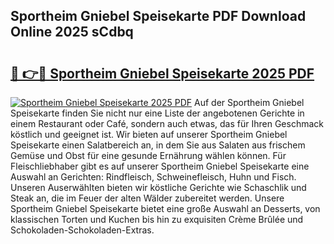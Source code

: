 ## Sportheim Gniebel Speisekarte PDF Download Online 2025 sCdbq

# <h2><a href="http://gc97eoo.nevu.top/?p=Sportheim+Gniebel+Speisekarte">🔗 👉🔴 Sportheim Gniebel Speisekarte 2025 PDF</a></h2>

[![Sportheim Gniebel Speisekarte 2025 PDF](https://i.imgur.com/dBaPXMq.png)](http://gc97eoo.nevu.top/?p=Sportheim+Gniebel+Speisekarte)
Auf der Sportheim Gniebel Speisekarte finden Sie nicht nur eine Liste der angebotenen Gerichte in einem Restaurant oder Café, sondern auch etwas, das für Ihren Geschmack köstlich und geeignet ist. Wir bieten auf unserer Sportheim Gniebel Speisekarte einen Salatbereich an, in dem Sie aus Salaten aus frischem Gemüse und Obst für eine gesunde Ernährung wählen können. Für Fleischliebhaber gibt es auf unserer Sportheim Gniebel Speisekarte eine Auswahl an Gerichten: Rindfleisch, Schweinefleisch, Huhn und Fisch. Unseren Auserwählten bieten wir köstliche Gerichte wie Schaschlik und Steak an, die im Feuer der alten Wälder zubereitet werden. Unsere Sportheim Gniebel Speisekarte bietet eine große Auswahl an Desserts, von klassischen Torten und Kuchen bis hin zu exquisiten Crème Brûlée und Schokoladen-Schokoladen-Extras.
